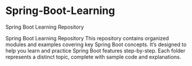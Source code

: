 # Spring-Boot-Learning
Spring Boot Learning Repository

Spring Boot Learning Repository This repository contains organized modules and examples covering key Spring Boot concepts. It’s designed to help you learn and practice Spring Boot features step-by-step. Each folder represents a distinct topic, complete with sample code and explanations.
